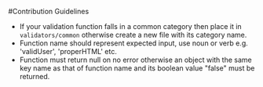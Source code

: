 #Contribution Guidelines

- If your validation function falls in a common category then place it in `validators/common` otherwise create a new file with its category name.
- Function name should represent expected input, use noun or verb e.g. 'validUser', 'properHTML' etc.
- Function must return null on no error otherwise an object with the same key name as that of function name and its boolean value "false" must be returned.
